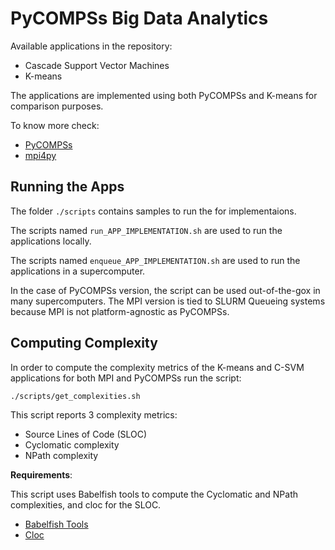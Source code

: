 # PyCOMPSs Big Data Analytics


Available applications in the repository:

* Cascade Support Vector Machines
* K-means

The applications are implemented using both PyCOMPSs and K-means for comparison purposes.

To know more check:

* [PyCOMPSs](https://github.com/bsc-wdc/compss)
* [mpi4py](https://mpi4py.readthedocs.io/en/stable/)

## Running the Apps

The folder `./scripts` contains samples to run the for implementaions.

The scripts named `run_APP_IMPLEMENTATION.sh` are used to run the applications locally.

The scripts named `enqueue_APP_IMPLEMENTATION.sh` are used to run the applications in a supercomputer.

In the case of PyCOMPSs version, the script can be used out-of-the-gox in many supercomputers. The MPI version is tied to SLURM Queueing systems because MPI is not platform-agnostic as PyCOMPSs.

## Computing Complexity

In order to compute the complexity metrics of the K-means and C-SVM applications for both MPI and PyCOMPSs run the script:

`./scripts/get_complexities.sh`

This script reports 3 complexity metrics:

* Source Lines of Code (SLOC)
* Cyclomatic complexity
* NPath complexity

**Requirements**:

This script uses Babelfish tools to compute the Cyclomatic and NPath complexities, and cloc for the SLOC.

* [Babelfish Tools](https://github.com/bblfsh/tools)
* [Cloc](https://github.com/AlDanial/cloc)
